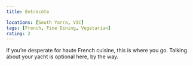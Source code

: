 ```yaml
---
title: Entrecôte

locations: [South Yarra, VIC]
tags: [French, Fine Dining, Vegetarian]
rating: 2
---
```


If you’re desperate for haute French cuisine, this is where you go. Talking about your yacht is optional here, by the way.